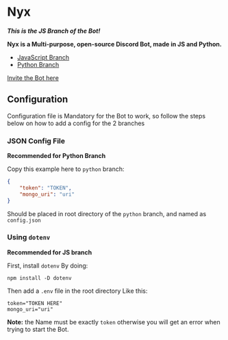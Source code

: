 # Nyx

***This is the JS Branch of the Bot!***

**Nyx is a Multi-purpose, open-source Discord Bot, made in JS and Python.**

- [JavaScript Branch](https://github.com/nyx-team/nyx/tree/main)
- [Python Branch](https://github.com/nyx-team/nyx/tree/python)

[Invite the Bot here](https://discord.com/oauth2/authorize?client_id=960533661109878805&scope=bot%20applications.commands&permissions=545394261246)

## Configuration

Configuration file is Mandatory for the Bot to work, so follow the steps below on how to add a config for the 2 branches

### JSON Config File

**Recommended for Python Branch**

Copy this example here to `python` branch:

```json
{
    "token": "TOKEN",
    "mongo_uri": "uri"
}
```

Should be placed in root directory of the `python` branch, and named as `config.json`

### Using `dotenv`

**Recommended for JS branch**

First, install `dotenv`
By doing:

```sh-session
npm install -D dotenv
```

Then add a `.env` file in the root directory
Like this:

```env
token="TOKEN HERE"
mongo_uri="uri"
```

**Note:** the Name must be exactly `token` otherwise you will get an error when trying to start the Bot.
